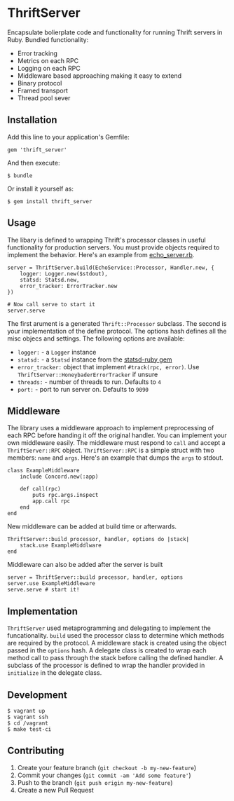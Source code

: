 # ThriftServer

Encapsulate bolierplate code and functionality for running Thrift
servers in Ruby. Bundled functionality:

* Error tracking
* Metrics on each RPC
* Logging on each RPC
* Middleware based approaching making it easy to extend
* Binary protocol
* Framed transport
* Thread pool sever

## Installation

Add this line to your application's Gemfile:

    gem 'thrift_server'

And then execute:

    $ bundle

Or install it yourself as:

    $ gem install thrift_server

## Usage

The libary is defined to wrapping Thrift's processor classes in useful
functionality for production servers. You must provide objects
required to implement the behavior. Here's an example from
[echo\_server.rb](echo_server.rb).

    server = ThriftServer.build(EchoService::Processor, Handler.new, {
        logger: Logger.new($stdout),
        statsd: Statsd.new,
        error_tracker: ErrorTracker.new
    })

    # Now call serve to start it
    server.serve

The first arument is a generated `Thrift::Processor` subclass. The second
is your implementation of the define protocol. The options hash
defines all the misc objecs and settings. The following options are
available:

* `logger:` - a `Logger` instance
* `statsd:` - a `Statsd` instance from the [statsd-ruby gem](https://github.com/reinh/statsd)
* `error_tracker:` object that implement `#track(rpc, error)`. Use
  `ThriftServer::HoneybaderErrorTracker` if unsure
* `threads:` - number of threads to run. Defaults to `4`
* `port:` - port to run server on. Defaults to `9090`

## Middleware

The library uses a middleware approach to implement preprocessing of
each RPC before handing it off the original handler. You can
implement your own middleware easily. The middleware must respond to
`call` and accept a `ThriftServer::RPC` object.
`ThriftServer::RPC` is a simple struct with two members: `name` and
`args`. Here's an example that dumps the `args` to stdout.

    class ExampleMiddleware
        include Concord.new(:app)

        def call(rpc)
            puts rpc.args.inspect
            app.call rpc
        end
    end

New middleware can be added at build time or afterwards.

    ThriftServer::build processor, handler, options do |stack|
        stack.use ExampleMiddlware
    end

Middleware can also be added after the server is built

    server = ThriftServer::build processor, handler, options
    server.use ExampleMiddleware
    serve.serve # start it!

## Implementation

`ThriftServer` used metaprogramming and delegating to implement the
funcationality. `build` used the processor class to determine which
methods are required by the protocol. A middleware stack is created
using the object passed in the `options` hash. A delegate class is
created to wrap each method call to pass through the stack before
calling the defined handler. A subclass of the processor is defined to
wrap the handler provided in `initialize` in the delegate class.

## Development

    $ vagrant up
    $ vagrant ssh
    $ cd /vagrant
    $ make test-ci

## Contributing

1. Create your feature branch (`git checkout -b my-new-feature`)
2. Commit your changes (`git commit -am 'Add some feature'`)
3. Push to the branch (`git push origin my-new-feature`)
4. Create a new Pull Request
